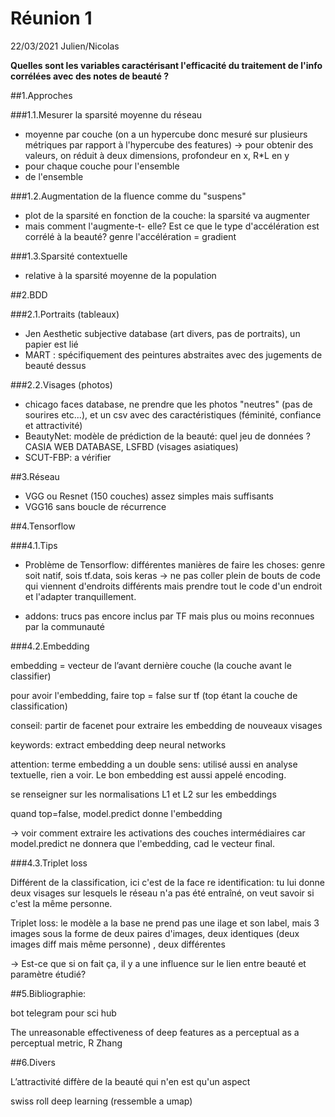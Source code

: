 ﻿# Réunion 1
22/03/2021
Julien/Nicolas

**Quelles sont les variables caractérisant l'efficacité du traitement de l'info corrélées avec des notes de beauté ?**

##1.Approches

###1.1.Mesurer la sparsité moyenne du réseau

- moyenne par couche (on a un hypercube donc mesuré sur plusieurs métriques par rapport à l'hypercube des features)
    → pour obtenir des valeurs, on réduit à deux dimensions, profondeur en x, R*L en y
- pour chaque couche pour l'ensemble
- de l'ensemble

###1.2.Augmentation de la fluence comme du "suspens"

- plot de la sparsité en fonction de la couche: la sparsité va augmenter 
- mais comment l'augmente-t- elle? Est ce que le type d'accélération est corrélé à la beauté? genre l'accélération = gradient


###1.3.Sparsité contextuelle

- relative à la sparsité moyenne de la population 

##2.BDD

###2.1.Portraits (tableaux)

- Jen Aesthetic subjective database (art divers, pas de portraits), un papier est lié
- MART : spécifiquement des peintures abstraites avec des jugements de beauté dessus

###2.2.Visages (photos)

- chicago faces database, ne prendre que les photos "neutres" (pas de sourires etc...), et un csv avec des caractéristiques (féminité, confiance et attractivité)
- BeautyNet: modèle de prédiction de la beauté: quel jeu de données ? CASIA WEB DATABASE, LSFBD (visages asiatiques)
- SCUT-FBP: a vérifier

##3.Réseau

- VGG ou Resnet (150 couches) assez simples mais suffisants 
- VGG16 sans boucle de récurrence

##4.Tensorflow

###4.1.Tips

- Problème de Tensorflow: différentes manières de faire les choses: genre soit natif, sois tf.data, sois keras → ne pas coller plein de bouts de code qui viennent d'endroits différents mais prendre tout le code d'un endroit et l'adapter tranquillement. 

- addons: trucs pas encore inclus par TF mais plus ou moins reconnues par la communauté

###4.2.Embedding

embedding = vecteur de l’avant dernière couche (la couche avant le classifier)

pour avoir l'embedding, faire top = false sur tf (top étant la couche de classification)

conseil: partir de facenet pour extraire les embedding de nouveaux visages

keywords: extract embedding deep neural networks

attention: terme embedding a un double sens: utilisé aussi en analyse textuelle, rien a voir. 
Le bon embedding est aussi appelé encoding.  

se renseigner sur les normalisations L1 et L2 sur les embeddings

quand top=false, model.predict donne l'embedding

→ voir comment extraire les activations des couches intermédiaires car model.predict ne donnera que l'embedding, cad le vecteur final. 

###4.3.Triplet loss

Différent de la classification, ici c'est de la face re identification: tu lui donne deux visages sur lesquels le réseau n'a pas été entraîné, on veut savoir si c'est la même personne. 

Triplet loss: le modèle a la base ne prend pas une ilage et son label, mais 3 images sous la forme de deux paires d'images, deux identiques (deux images diff mais même personne) , deux différentes 

→ Est-ce que si on fait ça, il y a une influence sur le lien entre beauté et paramètre étudié? 

##5.Bibliographie:

bot telegram pour sci hub

The unreasonable effectiveness of deep features as a perceptual as a perceptual metric, R Zhang

##6.Divers

L’attractivité diffère de la beauté qui n'en est qu'un aspect

swiss roll deep learning (ressemble a umap)
